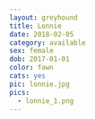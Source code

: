 ```yaml
---
layout: greyhound
title: Lonnie
date: 2018-02-05
category: available
sex: female
dob: 2017-01-01
color: fawn
cats: yes
pic: lonnie.jpg
pics:
  - lonnie_1.png
---
```


